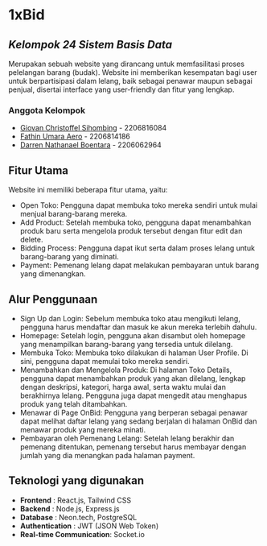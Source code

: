# 1xBid
## *Kelompok 24 Sistem Basis Data*
Merupakan sebuah website yang dirancang untuk memfasilitasi proses pelelangan barang (budak). Website ini memberikan kesempatan bagi user untuk berpartisipasi dalam lelang, baik sebagai penawar maupun sebagai penjual, disertai interface yang user-friendly dan fitur yang lengkap. 

### Anggota Kelompok
- [Giovan Christoffel Sihombing](https://github.com/MorpKnight) - 2206816084
- [Fathin Umara Aero](https://github.com/rovaero) - 2206814186
- [Darren Nathanael Boentara](https://github.com/DarrenNathanaelB) - 2206062964

## Fitur Utama
Website ini memiliki beberapa fitur utama, yaitu:
- Open Toko: Pengguna dapat membuka toko mereka sendiri untuk mulai menjual barang-barang mereka.
- Add Product: Setelah membuka toko, pengguna dapat menambahkan produk baru serta mengelola produk tersebut dengan fitur edit dan delete.
- Bidding Process: Pengguna dapat ikut serta dalam proses lelang untuk barang-barang yang diminati.
- Payment: Pemenang lelang dapat melakukan pembayaran untuk barang yang dimenangkan.

## Alur Penggunaan
- Sign Up dan Login: Sebelum membuka toko atau mengikuti lelang, pengguna harus mendaftar dan masuk ke akun mereka terlebih dahulu.
- Homepage: Setelah login, pengguna akan disambut oleh homepage yang menampilkan barang-barang yang tersedia untuk dilelang.
- Membuka Toko: Membuka toko dilakukan di halaman User Profile. Di sini, pengguna dapat memulai toko mereka sendiri.
- Menambahkan dan Mengelola Produk: Di halaman Toko Details, pengguna dapat menambahkan produk yang akan dilelang, lengkap dengan deskripsi, kategori, harga awal, serta waktu mulai dan berakhirnya lelang. Pengguna juga dapat mengedit atau menghapus produk yang telah ditambahkan.
- Menawar di Page OnBid: Pengguna yang berperan sebagai penawar dapat melihat daftar lelang yang sedang berjalan di halaman OnBid dan menawar produk yang mereka minati.
- Pembayaran oleh Pemenang Lelang: Setelah lelang berakhir dan pemenang ditentukan, pemenang tersebut harus membayar dengan jumlah yang dia menangkan pada halaman payment.

## Teknologi yang digunakan
- **Frontend**               : React.js, Tailwind CSS
- **Backend**                : Node.js, Express.js
- **Database**               : Neon.tech, PostgreSQL
- **Authentication**         : JWT (JSON Web Token)
- **Real-time Communication**: Socket.io


